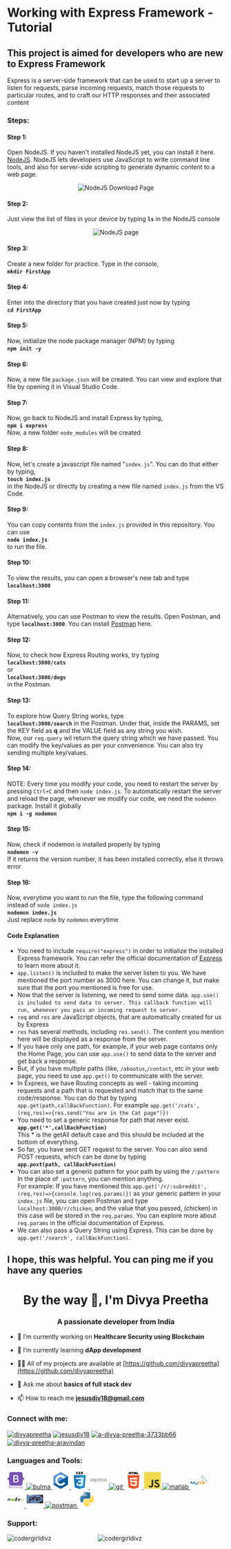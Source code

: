 <h1>Working with Express Framework - Tutorial</h1>
<h2>This project is aimed for developers who are new to Express Framework</h2>
<p>Express is a server-side framework that can be used to start up a server to listen for requests, parse incoming requests, match those requests to particular routes, and to craft our HTTP responses and their associated content</p>

<h3>Steps:</h3>

<h4>Step 1: </h4>
<p>Open NodeJS. If you haven't installed NodeJS yet, you can install it here. <a href="https://nodejs.org/en/download/">NodeJS</a>. NodeJS lets developers use JavaScript to write command line tools, and also for server-side scripting to generate dynamic content to a web page.</p>
<center><img src="C:\Users\Divya\README files\FirstApp\Step 1.png" alt="NodeJS Download Page"/></center>

<h4>Step 2: </h4>
<p>Just view the list of files in your device by typing <strong><code>ls</code></strong> in the NodeJS console</p>
<center><img src="C:\Users\Divya\README files\FirstApp\Step 2.png" alt="NodeJS page"></img></center>

<h4>Step 3: </h4>
<p>Create a new folder for practice. Type in the console, <br><strong><code>mkdir FirstApp</code></strong></p>

<h4>Step 4: </h4>
<p>Enter into the directory that you have created just now by typing <br><strong><code>cd FirstApp</code></strong></p>

<h4>Step 5: </h4>
<p>Now, initialize the node package manager (NPM) by typing <br><strong><code>npm init -y</code></strong></p>

<h4>Step 6: </h4>
<p>Now, a new file <code>package.json</code> will be created. You can view and explore that file by opening it in Visual Studio Code. <a href="https://code.visualstudio.com/download" alt="VS Code download page"></a></p>

<h4>Step 7: </h4>
<p>Now, go back to NodeJS and install Express by typing, <br><strong><code>npm i express</code></strong><br>Now, a new folder <code>node_modules</code> will be created</p>

<h4>Step 8: </h4>
<p>Now, let's create a javascript file named "<code>index.js</code>". You can do that either by typing, <br><strong><code>touch index.js</code></strong><br> in the NodeJS or directly by creating a new file named <code>index.js</code> from the VS Code.</p>

<h4>Step 9: </h4>
<p>You can copy contents from the <code>index.js</code> provided in this repository. You can use <br><strong><code>node index.js</code></strong><br>to run the file.</p>

<h4>Step 10: </h4>
<p>To view the results, you can open a browser's new tab and type <br><strong><code>localhost:3000</code></strong></p>

<h4>Step 11: </h4>
<p>Alternatively, you can use Postman to view the results. Open Postman, and type <strong><code>localhost:3000</code></strong>. You can install <a href="https://www.postman.com/downloads/">Postman</a> here.</p>

<h4>Step 12: </h4>
<p>Now, to check how Express Routing works, try typing <br><strong><code>localhost:3000/cats</code></strong><br>or<br><strong><code>localhost:3000/dogs</code></strong><br>in the Postman. </p>

<h4>Step 13: </h4>
<p>To explore how Query String works, type <br><strong><code>localhost:3000/search</code></strong> in the Postman. Under that, inside the PARAMS, set the KEY field as <strong>q</strong> and the VALUE field as any string you wish.
<br>Now, our <code>req.query</code> wil return the query string which we have passed. You can modify the key/values as per your convenience. You can also try sending multiple key/values.</p>

<h4>Step 14: </h4>
<p>
    NOTE: Every time you modify your code, you need to restart the server by pressing <code>Ctrl+C</code> and then <code>node index.js</code>. To automatically restart the server and reload the page, whenever we modify our code, we need the <code>nodemon</code> package. Install it globally
    <br><strong><code>npm i -g nodemon</code></strong>
    <br>
</p>

<h4>Step 15: </h4>
<p>
    Now, check if nodemon is installed properly by typing
    <br><strong><code>nodemon -v</code></strong>
    <br>If it returns the version number, it has been installed correctly, else it throws error
    
</p>

<h4>Step 16: </h4>
<p>
    Now, everytime you want to run the file, type the following command instead of <code>node index.js</code>
    <br><strong><code>nodemon index.js</code></strong>
    <br> Just replace <code>node</code> by <code>nodemon</code> everytime
</p>

<h4>Code Explanation</h4>
<ul>
    <li>
        You need to include <code>require("express")</code> in order to initialize the installed Express framework. You can refer the official documentation of <a href="https://expressjs.com/">Express</a> to learn more about it.
    </li>
    <li>
        <code>app.listen()</code> is included to make the server listen to you. We have mentioned the port number as 3000 here. You can change it, but make sure that the port you mentioned is free for use.
    </li>
    <li>
        Now that the server is listening, we need to send some data. <code>app.use() is included to send data to server. This callback function will run, whenever you pass an incoming request to server.</code>
    </li>
    <li>
        <code>req</code> and <code>res</code> are JavaScript objects, that are automatically created for us by Express
    </li>
    <li>
        <code>res</code> has several methods, including <code>res.send()</code>. The content you mention here will be displayed as a response from the server.
    </li>
    <li>
        If you have only one path, for example, if your web page contains only the Home Page, you can use <code>app.use()</code> to send data to the server and get back a response.
    </li>
    <li>
        But, if you have multiple paths (like, <code>/aboutus</code>,<code>/contact</code>, etc in your web page, you need to use <code>app.get()</code> to communicate with the server.
    </li>
    <li>
        In Express, we have Routing concepts as well - taking incoming requests and a path that is requested and match that to the same code/response. You can do that by typing <code>app.get(path,callBackFunction)</code>. For example <code>app.get('/cats', (req,res)=>{res.send("You are in the Cat page")})</code>
    </li>
    <li>
        You need to set a generic response for path that never exist. <br><strong><code>app.get('*',callBackFunction)</code></strong>
        <br>This * is the getAll default case and this should be included at the bottom of everything.
    </li>
    <li>
        So far, you have sent GET request to the server. You can also send POST requests, which can be done by typing <br><strong><code>app.post(path, callBackFunction)</code></strong>
    </li>
    <li>
        You can also set a generic pattern for your path by using the <code>/:pattern</code><br>
        In the place of <code>:pattern</code>, you can mention anything. <br>
        For example: If you have mentioned this <code>app.get('/r/:subreddit',(req,res)=>{console.log(req.params)})</code> as your generic pattern in your <code>index.js</code> file, you can open Postman and type <code>localhost:3000/r/chicken</code>, and the value that you passed, (chicken) in this case will be stored in the <code>req.params</code>. You can explore more about <code>req.params</code> in the official documentation of Express.
    </li>
    <li>
        We can also pass a Query String using Express. This can be done by <code>app.get('/search', callBackFunction)</code>. 
    </li>
</ul>

<h2>I hope, this was helpful. You can ping me if you have any queries</h2>


<h1 align="center">By the way 👋, I'm Divya Preetha</h1>
<h3 align="center">A passionate developer from India</h3>

- 🔭 I’m currently working on **Healthcare Security using Blockchain**

- 🌱 I’m currently learning **dApp development**

- 👨‍💻 All of my projects are available at [https://github.com/divyapreetha](https://github.com/divyapreetha)

- 💬 Ask me about **basics of full stack dev**

- 📫 How to reach me **jesusdiv18@gmail.com**

<h3 align="left">Connect with me:</h3>
<p align="left">
<a href="https://codepen.io/divyapreetha" target="blank"><img align="center" src="https://raw.githubusercontent.com/rahuldkjain/github-profile-readme-generator/master/src/images/icons/Social/codepen.svg" alt="divyapreetha" height="30" width="40" /></a>
<a href="https://twitter.com/jesusdiv18" target="blank"><img align="center" src="https://raw.githubusercontent.com/rahuldkjain/github-profile-readme-generator/master/src/images/icons/Social/twitter.svg" alt="jesusdiv18" height="30" width="40" /></a>
<a href="https://linkedin.com/in/a-divya-preetha-3733bb66" target="blank"><img align="center" src="https://raw.githubusercontent.com/rahuldkjain/github-profile-readme-generator/master/src/images/icons/Social/linked-in-alt.svg" alt="a-divya-preetha-3733bb66" height="30" width="40" /></a>
<a href="https://stackoverflow.com/users/divya-preetha-aravindan" target="blank"><img align="center" src="https://raw.githubusercontent.com/rahuldkjain/github-profile-readme-generator/master/src/images/icons/Social/stack-overflow.svg" alt="divya-preetha-aravindan" height="30" width="40" /></a>
</p>

<h3 align="left">Languages and Tools:</h3>
<p align="left"> <a href="https://getbootstrap.com" target="_blank" rel="noreferrer"> <img src="https://raw.githubusercontent.com/devicons/devicon/master/icons/bootstrap/bootstrap-plain-wordmark.svg" alt="bootstrap" width="40" height="40"/> </a> <a href="https://bulma.io/" target="_blank" rel="noreferrer"> <img src="https://raw.githubusercontent.com/gilbarbara/logos/804dc257b59e144eaca5bc6ffd16949752c6f789/logos/bulma.svg" alt="bulma" width="40" height="40"/> </a> <a href="https://www.cprogramming.com/" target="_blank" rel="noreferrer"> <img src="https://raw.githubusercontent.com/devicons/devicon/master/icons/c/c-original.svg" alt="c" width="40" height="40"/> </a> <a href="https://www.w3schools.com/css/" target="_blank" rel="noreferrer"> <img src="https://raw.githubusercontent.com/devicons/devicon/master/icons/css3/css3-original-wordmark.svg" alt="css3" width="40" height="40"/> </a> <a href="https://expressjs.com" target="_blank" rel="noreferrer"> <img src="https://raw.githubusercontent.com/devicons/devicon/master/icons/express/express-original-wordmark.svg" alt="express" width="40" height="40"/> </a> <a href="https://git-scm.com/" target="_blank" rel="noreferrer"> <img src="https://www.vectorlogo.zone/logos/git-scm/git-scm-icon.svg" alt="git" width="40" height="40"/> </a> <a href="https://www.w3.org/html/" target="_blank" rel="noreferrer"> <img src="https://raw.githubusercontent.com/devicons/devicon/master/icons/html5/html5-original-wordmark.svg" alt="html5" width="40" height="40"/> </a> <a href="https://developer.mozilla.org/en-US/docs/Web/JavaScript" target="_blank" rel="noreferrer"> <img src="https://raw.githubusercontent.com/devicons/devicon/master/icons/javascript/javascript-original.svg" alt="javascript" width="40" height="40"/> </a> <a href="https://www.mathworks.com/" target="_blank" rel="noreferrer"> <img src="https://upload.wikimedia.org/wikipedia/commons/2/21/Matlab_Logo.png" alt="matlab" width="40" height="40"/> </a> <a href="https://www.mysql.com/" target="_blank" rel="noreferrer"> <img src="https://raw.githubusercontent.com/devicons/devicon/master/icons/mysql/mysql-original-wordmark.svg" alt="mysql" width="40" height="40"/> </a> <a href="https://nodejs.org" target="_blank" rel="noreferrer"> <img src="https://raw.githubusercontent.com/devicons/devicon/master/icons/nodejs/nodejs-original-wordmark.svg" alt="nodejs" width="40" height="40"/> </a> <a href="https://www.php.net" target="_blank" rel="noreferrer"> <img src="https://raw.githubusercontent.com/devicons/devicon/master/icons/php/php-original.svg" alt="php" width="40" height="40"/> </a> <a href="https://postman.com" target="_blank" rel="noreferrer"> <img src="https://www.vectorlogo.zone/logos/getpostman/getpostman-icon.svg" alt="postman" width="40" height="40"/> </a> <a href="https://www.python.org" target="_blank" rel="noreferrer"> <img src="https://raw.githubusercontent.com/devicons/devicon/master/icons/python/python-original.svg" alt="python" width="40" height="40"/> </a> </p>

<h3 align="left">Support:</h3>
<p><a href="https://www.buymeacoffee.com/codergirldivz"> <img align="left" src="https://cdn.buymeacoffee.com/buttons/v2/default-yellow.png" height="50" width="210" alt="codergirldivz" /></a><a href="https://ko-fi.com/codergirldivz"> <img align="left" src="https://cdn.ko-fi.com/cdn/kofi3.png?v=3" height="50" width="210" alt="codergirldivz" /></a></p><br><br>
